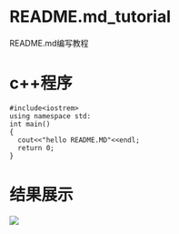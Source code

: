 # README.md_tutorial
README.md编写教程

c++程序
==
~~~
#include<iostrem>
using namespace std:
int main()
{
  cout<<"hello README.MD"<<endl;
  return 0;
}
~~~

结果展示
=

![](https://github.com/shujunge/README.md_tutorial/output1.gif)

